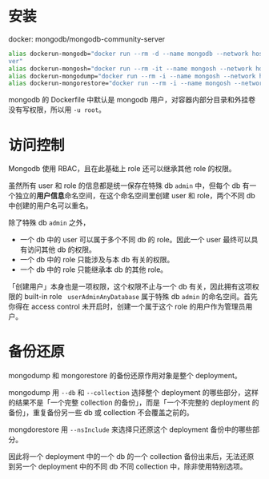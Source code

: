 # 安装

docker: mongodb/mongodb-community-server

```bash
alias dockerun-mongodb="docker run --rm -d --name mongodb --network host -u root -v ~/.local/share/mongodb/data:/data/db mongodb/mongodb-community-ser\
ver"
alias dockerun-mongosh="docker run --rm -it --name mongosh --network host -u root mongodb/mongodb-community-server mongosh"
alias dockerun-mongodump="docker run --rm -i --name mongosh --network host -u root mongodb/mongodb-community-server mongodump"
alias dockerun-mongorestore="docker run --rm -i --name mongosh --network host -u root mongodb/mongodb-community-server mongorestore"
```

mongodb 的 Dockerfile 中默认是 mongodb 用户，对容器内部分目录和外挂卷没有写权限，所以用 `-u root`。

# 访问控制

Mongodb 使用 RBAC，且在此基础上 role 还可以继承其他 role 的权限。

虽然所有 user 和 role 的信息都是统一保存在特殊 db `admin` 中，但每个 db 有一个独立的**用户信息**命名空间，在这个命名空间里创建 user 和 role，两个不同 db 中创建的用户名可以重名。

除了特殊 db `admin` 之外，

- 一个 db 中的 user 可以属于多个不同 db 的 role。因此一个 user 最终可以具有访问其他 db 的权限。
- 一个 db 中的 role 只能涉及与本 db 有关的权限。
- 一个 db 中的 role 只能继承本 db 的其他 role。

「创建用户」本身也是一项权限，这个权限不止与一个 db 有关，因此拥有这项权限的 built-in role ` userAdminAnyDatabase` 属于特殊 db `admin` 的命名空间。首先你得在 access control 未开启时，创建一个属于这个 role 的用户作为管理员用户。

# 备份还原

mongodump 和 mongorestore 的备份还原作用对象是整个 deployment。

mongodump 用 `--db` 和 `--collection` 选择整个 deployment 的哪些部分，这样的结果不是「一个完整 collection 的备份」，而是「一个不完整的 deployment 的备份」，重复备份另一些 db 或 collection 不会覆盖之前的。

mongdorestore 用 `--nsInclude` 来选择只还原这个 deployment 备份中的哪些部分。

因此将一个 deployment 中的一个 db 的一个 collection 备份出来后，无法还原到另一个 deployment 中的不同 db 不同 collection 中，除非使用特别选项。
